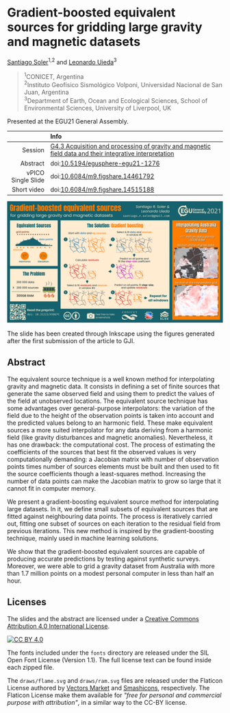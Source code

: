 # Gradient-boosted equivalent sources for gridding large gravity and magnetic datasets

[Santiago Soler](https://santisoler.github.io/)<sup>1,2</sup>
and
[Leonardo Uieda](https://www.leouieda.com/)<sup>3</sup>

> <sup>1</sup>CONICET, Argentina<br>
> <sup>2</sup>Instituto Geofísico Sismológico Volponi, Universidad Nacional de San Juan, Argentina<br>
> <sup>3</sup>Department of Earth, Ocean and Ecological Sciences, School of Environmental Sciences, University of Liverpool, UK<br>

Presented at the EGU21 General Assembly.

|        |Info|
|-------:|:---|
|Session | [G4.3 Acquisition and processing of gravity and magnetic field data and their integrative interpretation](https://meetingorganizer.copernicus.org/EGU21/session/39917) |
|Abstract | doi:[10.5194/egusphere-egu21-1276](https://doi.org/10.5194/egusphere-egu21-1276) |
|vPICO Single Slide | doi:[10.6084/m9.figshare.14461792](https://doi.org/10.6084/m9.figshare.14461792) |
|Short video | doi:[10.6084/m9.figshare.14515188](https://doi.org/10.6084/m9.figshare.14515188) |


![EGU21 vPICO Slide](pico.png)

The slide has been created through Inkscape using the figures generated after
the first submission of the article to GJI.

## Abstract

The equivalent source technique is a well known method for interpolating
gravity and magnetic data. It consists in defining a set of finite sources that
generate the same observed field and using them to predict the values of the
field at unobserved locations. The equivalent source technique has some
advantages over general-purpose interpolators: the variation of the field due
to the height of the observation points is taken into account and the predicted
values belong to an harmonic field. These make equivalent sources a more suited
interpolator for any data deriving from a harmonic field (like gravity
disturbances and magnetic anomalies). Nevertheless, it has one drawback: the
computational cost. The process of estimating the coefficients of the sources
that best fit the observed values is very computationally demanding: a Jacobian
matrix with number of observation points times number of sources elements
must be built and then used to fit the source coefficients though a
least-squares method. Increasing the number of data points can make the Jacobian
matrix to grow so large that it cannot fit in computer memory.

We present a gradient-boosting equivalent source method for interpolating large
datasets. In it, we define small subsets of equivalent sources that are fitted
against neighbouring data points. The process is iteratively carried out,
fitting one subset of sources on each iteration to the residual field from
previous iterations. This new method is inspired by the gradient-boosting
technique, mainly used in machine learning solutions.

We show that the gradient-boosted equivalent sources are capable of producing
accurate predictions by testing against synthetic surveys. Moreover, we were
able to grid a gravity dataset from Australia with more than 1.7 million points
on a modest personal computer in less than half an hour.

## Licenses

The slides and the abstract are licensed under a
[Creative Commons Attribution 4.0 International License][cc-by].

[![CC BY 4.0][cc-by-image]][cc-by]

The fonts included under the `fonts` directory are released under the SIL Open
Font License (Version 1.1). The full license text can be found inside each
zipped file.

The `draws/flame.svg` and `draws/ram.svg` files are released under the Flaticon
License authored by
[Vectors Market](https://www.flaticon.com/free-icon/flame_426833?term=fire&page=1&position=3&page=1&position=3&related_id=426833&origin=search#)
and
[Smashicons](https://www.flaticon.com/free-icon/flame_426833?term=fire&page=1&position=3&page=1&position=3&related_id=426833&origin=search#), respectively.
The Flaticon License make them available for _"free for personal and commercial
purpose with attribution"_, in a similar way to the CC-BY license.

[cc-by]: http://creativecommons.org/licenses/by/4.0/
[cc-by-image]: https://i.creativecommons.org/l/by/4.0/88x31.png
